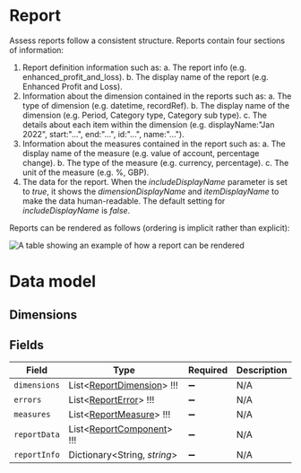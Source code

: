 # Report

Assess reports follow a consistent structure. Reports contain four sections of information:

1. Report definition information such as:
  a. The report info (e.g. enhanced_profit_and_loss).
  b. The display name of the report (e.g. Enhanced Profit and Loss).
2. Information about the dimension contained in the reports such as:
  a. The type of dimension (e.g. datetime, recordRef).
  b. The display name of the dimension (e.g. Period, Category type, Category sub type).
  c. The details about each item within the dimension (e.g. displayName:"Jan 2022", start:"...", end:"...", id:"...", name:"...").
3. Information about the measures contained in the report such as:
  a. The display name of the measure (e.g. value of account, percentage change).
  b. The type of the measure (e.g. currency, percentage).
  c. The unit of the measure (e.g. %, GBP).
4. The data for the report. When the *includeDisplayName* parameter is set to *true*, it shows the *dimensionDisplayName* and *itemDisplayName* to make the data human-readable. The default setting for *includeDisplayName* is *false*.

Reports can be rendered as follows (ordering is implicit rather than explicit):

![A table showing an example of how a report can be rendered](https://files.readme.io/1fa20ca-Report1.png)

# Data model

## Dimensions


## Fields

| Field                                                                 | Type                                                                  | Required                                                              | Description                                                           |
| --------------------------------------------------------------------- | --------------------------------------------------------------------- | --------------------------------------------------------------------- | --------------------------------------------------------------------- |
| `dimensions`                                                          | List<[ReportDimension](../../Models/Shared/ReportDimension.md)>   !!! | :heavy_minus_sign:                                                    | N/A                                                                   |
| `errors`                                                              | List<[ReportError](../../Models/Shared/ReportError.md)>   !!!         | :heavy_minus_sign:                                                    | N/A                                                                   |
| `measures`                                                            | List<[ReportMeasure](../../Models/Shared/ReportMeasure.md)>   !!!     | :heavy_minus_sign:                                                    | N/A                                                                   |
| `reportData`                                                          | List<[ReportComponent](../../Models/Shared/ReportComponent.md)>   !!! | :heavy_minus_sign:                                                    | N/A                                                                   |
| `reportInfo`                                                          | Dictionary<String, *string*>                                          | :heavy_minus_sign:                                                    | N/A                                                                   |